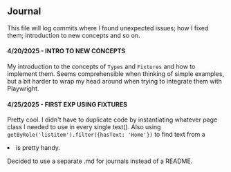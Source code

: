 ## Journal
This file will log commits where I found unexpected issues; how I fixed them; introduction to new concepts and so on. 

#### 4/20/2025 - INTRO TO NEW CONCEPTS
My introduction to the concepts of `Types` and `Fixtures` and how to implement them.
Seems comprehensible when thinking of simple examples, but a bit harder to wrap my head around when trying to integrate them with Playwright.

#### 4/25/2025 - FIRST EXP USING FIXTURES
Pretty cool.
I didn't have to duplicate code by instantiating whatever page class I needed to use in every single test().
Also using `getByRole('listitem').filter({hasText: 'Home'})` to find text from a <li> is pretty handy.

Decided to use a separate .md for journals instead of a README.
